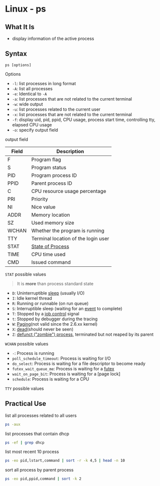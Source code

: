 # Linux - ps

## What It Is

- display information of the active process

## Syntax

`ps [options]`

Options

- `-l`: list processes in long format
- `-A`: list all processes
- `-e`: Identical to `-A`
- `-a`: list processes that are not related to the current terminal
- `-w`: wide output
- `-u`: list processes related to the current user
- `-x`: list processes that are not related to the current terminal
- `-f`: display uid, pid, ppid, CPU usage, process start time, controlling tty, elapsed CPU usage
- `-o`: specify output field

output field

| Field | Description                                        |
| ----- | -------------------------------------------------- |
| F     | Program flag                                       |
| S     | Program status                                     |
| PID   | Program process ID                                 |
| PPID  | Parent process ID                                  |
| C     | CPU resource usage percentage                      |
| PRI   | Priority                                           |
| NI    | Nice value                                         |
| ADDR  | Memory location                                    |
| SZ    | Used memory size                                   |
| WCHAN | Whether the program is running                     |
| TTY   | Terminal location of the login user                |
| STAT  | [State of Process](linux-process.md#process-state) |
| TIME  | CPU time used                                      |
| CMD   | Issued command                                     |

`STAT` possible values

> It is **more** than process standard state

- `D`: Uninterruptible [sleep]() (usually I/O)
- `I`: Idle kernel thread
- `R`: Running or runnable (on run queue)
- `S`: Interruptible sleep (waiting for an [event]() to complete)
- `T`: Stopped by a [job control](linux-standard-signal.md#job-control-signal) signal
- `t`: Stopped by debugger during the tracing
- `W`: [Paging]()(not valid since the 2.6.xx kernel)
- `X`: [dead]()(should never be seen)
- `Z`: [defunct ("zombie") process](), terminated but not reaped by its parent

`WCHAN` possible values

- `-`: Process is running
- `poll_schedule_timeout`: Process is waiting for I/O
- `do_select`: Process is waiting for a file descriptor to become ready
- `futex_wait_queue_me`: Process is waiting for a [futex]()
- `wait_on_page_bit`: Process is waiting for a [page lock]
- `schedule`: Process is waiting for a CPU

`TTY` possible values

## Practical Use

list all processes related to all users

```sh
ps -aux
```

list processes that contain dhcp

```sh
ps -ef | grep dhcp
```

list most recent 10 process

```sh
ps -eo pid,lstart,command | sort -r -k 4,5 | head -n 10
```

sort all process by parent process

```sh
ps -eo pid,ppid,command | sort -k 2
```
